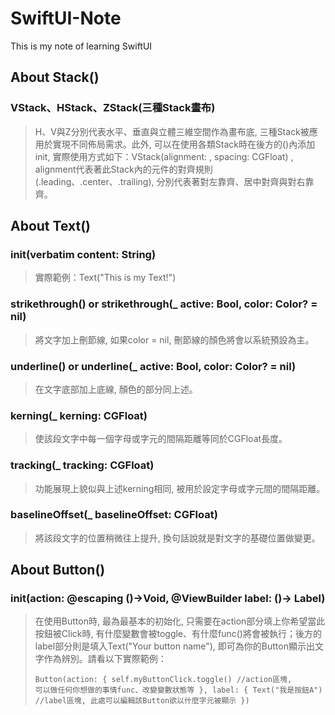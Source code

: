 # SwiftUI-Note
  This is my note of learning SwiftUI
  
  ## About Stack()
### VStack、HStack、ZStack(三種Stack畫布)
  > H、V與Z分別代表水平、垂直與立體三維空間作為畫布底, 三種Stack被應用於實現不同佈局需求。此外, 可以在使用各類Stack時在後方的()內添加init, 實際使用方式如下：VStack(alignment: , spacing: CGFloat) , alignment代表著此Stack內的元件的對齊規則(.leading、.center、.trailing), 分別代表著對左靠齊、居中對齊與對右靠齊。
  
## About Text()
### init(verbatim content: String)
  > 實際範例：Text("This is my Text!")
### strikethrough() or strikethrough(_ active: Bool, color: Color? = nil)
  > 將文字加上刪節線, 如果color = nil, 刪節線的顏色將會以系統預設為主。
### underline() or underline(_ active: Bool, color: Color? = nil) 
  > 在文字底部加上底線, 顏色的部分同上述。
### kerning(_ kerning: CGFloat)
  > 使該段文字中每一個字母或字元的間隔距離等同於CGFloat長度。
### tracking(_ tracking: CGFloat)
  > 功能展現上貌似與上述kerning相同, 被用於設定字母或字元間的間隔距離。
### baselineOffset(_ baselineOffset: CGFloat)
  > 將該段文字的位置稍微往上提升, 換句話說就是對文字的基礎位置做變更。

## About Button()
### init(action: @escaping ()->Void, @ViewBuilder label: ()-> Label)
  > 在使用Button時, 最為最基本的初始化, 只需要在action部分填上你希望當此按鈕被Click時, 有什麼變數會被toggle、有什麼func()將會被執行；後方的label部分則是填入Text("Your button name"), 即可為你的Button顯示出文字作為辨別。請看以下實際範例：
                    <pre><code>Button(action: {
                        self.myButtonClick.toggle() //action區塊, 可以做任何你想做的事情func、改變變數狀態等
                    }, label: {
                        Text("我是按鈕A") //label區塊, 此處可以編輯該Button欲以什麼字元被顯示
                    })</code></pre>
